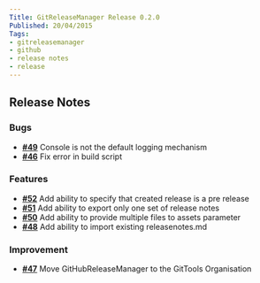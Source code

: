 ```yaml
---
Title: GitReleaseManager Release 0.2.0
Published: 20/04/2015
Tags:
- gitreleasemanager
- github
- release notes
- release
---
```


## Release Notes

### Bugs

- [**#49**](https://github.com/GitTools/GitHubReleaseManager/issues/49) Console is not the default logging mechanism
- [**#46**](https://github.com/GitTools/GitHubReleaseManager/issues/46) Fix error in build script

### Features

- [**#52**](https://github.com/GitTools/GitHubReleaseManager/issues/52) Add ability to specify that created release is a pre release
- [**#51**](https://github.com/GitTools/GitHubReleaseManager/issues/51) Add ability to export only one set of release notes
- [**#50**](https://github.com/GitTools/GitHubReleaseManager/issues/50) Add ability to provide multiple files to assets parameter
- [**#48**](https://github.com/GitTools/GitHubReleaseManager/issues/48) Add ability to import existing releasenotes.md

### Improvement

- [**#47**](https://github.com/GitTools/GitHubReleaseManager/issues/47) Move GitHubReleaseManager to the GitTools Organisation